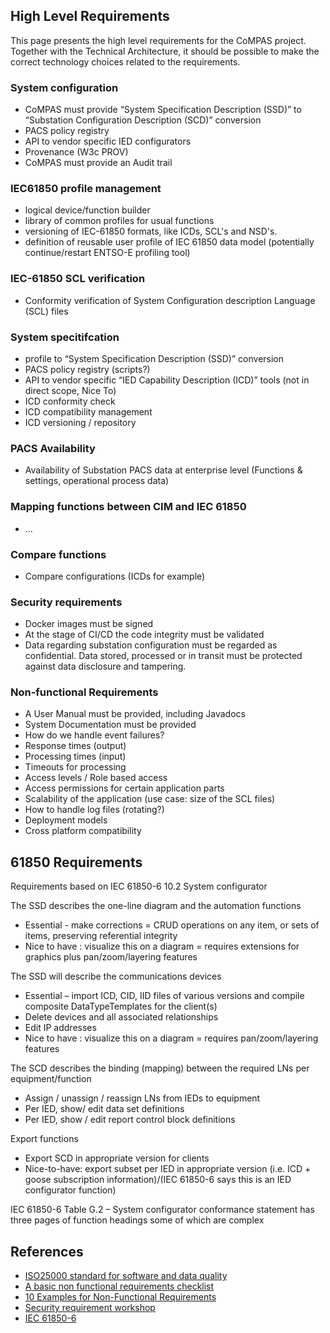 ## High Level Requirements

This page presents the high level requirements for the CoMPAS project.
Together with the Technical Architecture, it should be possible to make the correct technology choices related to the requirements.

### System configuration
 - CoMPAS must provide “System Specification Description (SSD)” to “Substation Configuration Description (SCD)” conversion
 - PACS policy registry 
 - API to vendor specific IED configurators
 - Provenance (W3c PROV)
 - CoMPAS must provide an Audit trail

### IEC61850 profile management
 - logical device/function builder
 - library of common profiles for usual functions
 - versioning of IEC-61850 formats, like ICDs, SCL's and NSD's.
 - definition of reusable user profile of IEC 61850 data model (potentially continue/restart ENTSO-E profiling tool)

### IEC-61850 SCL verification
 - Conformity verification of System Configuration description Language (SCL) files

### System specitifcation
 - profile to “System Specification Description (SSD)” conversion
 - PACS policy registry (scripts?)
 - API to vendor specific “IED Capability Description (ICD)” tools (not in direct scope, Nice To)
 - ICD conformity check
 - ICD compatibility management
 - ICD versioning / repository

### PACS Availability
 - Availability of Substation PACS data at enterprise level (Functions & settings, operational process data)

### Mapping functions between CIM and IEC 61850
 - ...

### Compare functions
 - Compare configurations (ICDs for example)

### Security requirements
- Docker images must be signed
- At the stage of CI/CD the code integrity must be validated
- Data regarding substation configuration must be regarded as confidential. Data stored, processed or in transit must be protected against data disclosure and tampering.

### Non-functional Requirements

 - A User Manual must be provided, including Javadocs
 - System Documentation must be provided
 - How do we handle event failures?
 - Response times (output)
 - Processing times (input)
 - Timeouts for processing
 - Access levels / Role based access
 - Access permissions for certain application parts
 - Scalability of the application (use case: size of the SCL files)
 - How to handle log files (rotating?)
 - Deployment models
 - Cross platform compatibility
 
 ## 61850 Requirements
Requirements based on IEC 61850-6 10.2 System configurator

The SSD describes the one-line diagram and the automation functions
  -	Essential - make corrections = CRUD operations on any item, or sets of items, preserving referential integrity
  -	Nice to have :  visualize this on a diagram  = requires extensions for graphics plus pan/zoom/layering features


The SSD will describe the communications devices
  -	 Essential – import ICD, CID, IID files of various versions and compile composite DataTypeTemplates for the client(s)
  -	 Delete devices and all associated relationships
  -	 Edit IP addresses
  -	 Nice to have :  visualize this on a diagram  = requires pan/zoom/layering features


The SCD describes the binding (mapping) between the required LNs per equipment/function
  -	Assign / unassign / reassign LNs from IEDs to equipment
  -	Per IED, show/ edit data set definitions
  -	Per IED, show / edit report control block definitions


Export functions
  -	Export SCD in appropriate version for clients
  -	Nice-to-have: export subset per IED in appropriate version (i.e. ICD + goose subscription information)/(IEC 61850-6 says this is an IED configurator function)

IEC 61850-6 Table G.2 – System configurator conformance statement  has three pages of function headings some of which are complex


## References
- [ISO25000 standard for software and data quality](https://iso25000.com/)
- [A basic non functional requirements checklist](https://dalbanger.wordpress.com/2014/01/08/a-basic-non-functional-requirements-checklist/)
- [10 Examples for Non-Functional Requirements](http://www.it-checklists.com/Examples_nonfunctional_Requirements.html)
- [Security requirement workshop](https://com-pas.github.io/compas-architecture/blob-files/security_requirements_workshop.pdf)
- [IEC 61850-6](https://webstore.iec.ch/publication/63319)
